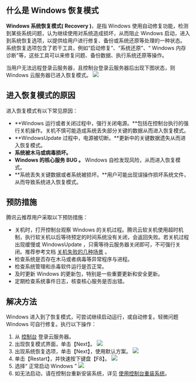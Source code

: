 ## 什么是 Windows 恢复模式

**Windows 系统恢复模式( Recovery )**，是指 Windows 使用自动修复功能，检测到某些系统问题，认为继续使用对系统造成损坏，从而阻止 Windows 启动，进入到系统恢复选项，以提供给用户进行修复、备份或系统还原等处理的一种状态。
系统恢复选项包含了若干工具，例如“启动修复”、“系统还原”、“ Windows 内存诊断”等，这些工具可以来修复问题、备份数据、执行系统还原等操作。

当用户无法远程登录云服务器，且控制台登录云服务器后出现下图状态，则 Windows 云服务器已进入恢复模式。
![](//mc.qcloudimg.com/static/img/e278c336a415066dcb8fc58333395ac3/image.png)

## 进入恢复模式的原因
进入恢复模式有以下常见原因：

- **Windows 运行或者关闭过程中，强行关闭电源。**包括在控制台执行的强行关机操作。关机不慎可能造成系统丢失部分关键的数据从而进入恢复模式。
- **WindowsUpdate 过程中，电源被切断。**更新中的关键数据遗失从而进入恢复模式。
- **系统被木马或病毒损坏。**
- **Windows 的核心服务 BUG 。** Windows 自检发现风险，从而进入恢复模式。
- **系统丢失关键数据或者系统被损坏。**用户可能出现误操作损坏系统文件，从而导致系统进入恢复模式。

## 预防措施
腾讯云推荐用户采取以下预防措施：

 - 关机时，打开控制台观察 Windows 的关机过程。腾讯云软关机使用超时机制，执行软关机以后等待预定的时间系统没有关闭，会返回失败。若关机过程出现缓慢或 WindowsUpdate ，只需等待云服务器关闭即可，不可强行关闭。推荐参考文档 [关机失败的几种场景](https://intl.cloud.tencent.com/document/product/213/4933/doc/product/213/2917#2.-.E5.85.B3.E6.9C.BA.E5.A4.B1.E8.B4.A5.E7.9A.84.E5.87.A0.E7.A7.8D.E5.9C.BA.E6.99.AF2) 。
 - 检查系统是否存在木马或者病毒等异常程序与进程。
 - 检查系统管理和杀毒软件运行是否正常。
 - 及时更新 Windows 的更新包，特别是一些重要更新和安全更新。
 - 定期检查系统事件日志，核查核心服务是否出错。

## 解决方法
 Windows 进入到了恢复模式，可尝试继续启动运行，或自动修复。轻微问题 Windows 可自行修复。执行以下操作：

 1. 从 [控制台](https://console.cloud.tencent.com/cvm) 登录云服务器。
 2. 出现恢复模式界面，单击【Next】。
	![](//mc.qcloudimg.com/static/img/94a1cf0f55d2c449a9d026bbbad5e4cd/image.png)
 3. 出现系统恢复选项，单击【Next】，使用默认方案。
 ![](//mc.qcloudimg.com/static/img/d178865f822d2146eb3bb58f1b851294/image.png)
 4. 单击【Restart】，并快速按下键盘【F8】。
 ![](//mc.qcloudimg.com/static/img/ab2fdd697015fcb7e53b287052086b65/image.png)
 5. 选择“ 正常启动 Windows ”
 ![](//mc.qcloudimg.com/static/img/8079bcf59132ff587ec5caf46c84f27d/image.png)
 6. 如无法启动，请在控制台重新安装系统，详见 [使用控制台重装系统](https://intl.cloud.tencent.com/doc/product/213/4933#.E4.BD.BF.E7.94.A8.E6.8E.A7.E5.88.B6.E5.8F.B0.E9.87.8D.E8.A3.85.E7.B3.BB.E7.BB.9F3)。
